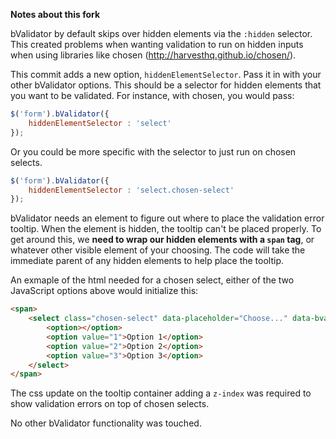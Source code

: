 **Notes about this fork**

bValidator by default skips over hidden elements via the `:hidden` selector.
This created problems when wanting validation to run on hidden inputs when using
libraries like chosen (http://harvesthq.github.io/chosen/).

This commit adds a new option, `hiddenElementSelector`. Pass it in with your other
bValidator options. This should be a selector for hidden elements that you want
to be validated. For instance, with chosen, you would pass:

```javascript
$('form').bValidator({
	hiddenElementSelector : 'select'
});
```

Or you could be more specific with the selector to just run on chosen selects.

```javascript
$('form').bValidator({
	hiddenElementSelector : 'select.chosen-select'
});
```

bValidator needs an element to figure out where to place the validation error tooltip.
When the element is hidden, the tooltip can't be placed properly. To get around this, we
**need to wrap our hidden elements with a `span` tag**, or whatever other visible element
of your choosing. The code will take the immediate parent of any hidden elements to help
place the tooltip.

An exmaple of the html needed for a chosen select, either of the two JavaScript options above would initialize this:

```html
<span>
	<select class="chosen-select" data-placeholder="Choose..." data-bvalidator="required">
		<option></option>
		<option value="1">Option 1</option>
		<option value="2">Option 2</option>
		<option value="3">Option 3</option>
	</select>
</span>
```

The css update on the tooltip container adding a `z-index` was required to show
validation errors on top of chosen selects.

No other bValidator functionality was touched.
